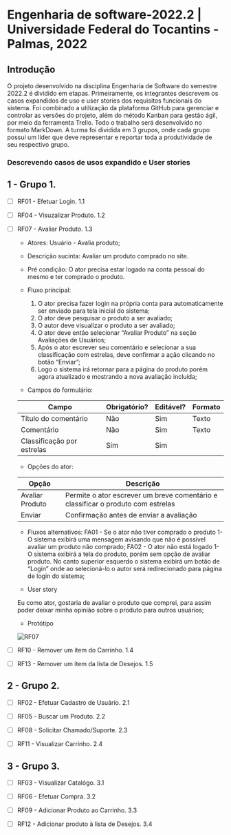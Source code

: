 # Engenharia de software-2022.2 | Universidade Federal do Tocantins - Palmas, 2022

## Introdução

O projeto desenvolvido na disciplina Engenharia de Software do semestre 2022.2 é dividido em etapas. Primeiramente, os integrantes descrevem os casos expandidos de uso e user stories dos requisitos funcionais do sistema. Foi combinado a utilização da plataforma GitHub para gerenciar e controlar as versões do projeto, além do método Kanban para gestão ágil, por meio da ferramenta Trello. Todo o trabalho será desenvolvido no formato MarkDown. A turma foi dividida em 3 grupos, onde cada grupo possui um líder que deve representar e reportar toda a produtividade de seu respectivo grupo.

### Descrevendo casos de usos expandido e User stories

## 1 - Grupo 1.

- [ ] RF01 - Efetuar Login. 1.1

- [ ] RF04 - Visuzalizar Produto. 1.2

- [ ] RF07 - Avaliar Produto. 1.3

    - Atores:
    Usuário - Avalia produto;
    - Descrição sucinta:
    Avaliar um produto comprado no site.
    - Pré condição:
    O ator precisa estar logado na conta pessoal do mesmo e ter comprado o produto.
    - Fluxo principal:
        1. O ator precisa fazer login na própria conta para automaticamente ser enviado para tela inicial do sistema;
        2. O ator deve pesquisar o produto a ser avaliado;
        3. O autor deve visualizar o produto a ser avaliado;
        4. O ator deve então selecionar “Avaliar Produto” na seção Avaliações de Usuários;
        5. Após o ator escrever seu comentário e selecionar a sua classificação com estrelas, deve confirmar a ação clicando no botão “Enviar”;
        6. Logo o sistema irá retornar para a página do produto porém agora atualizado e mostrando a nova avaliação incluída;
        
    - Campos do formulário:


    | Campo  | Obrigatório? | Editável? | Formato |
    | ------------- | ------------- | ------------- | ------------- |
    | Título do comentário  | Não  | Sim  | Texto  |
    | Comentário  | Não  | Sim  | Texto  |
    | Classificação por estrelas  | Sim  | Sim  |   |



    - Opções do ator:

    | Opção  | Descrição |
    | ------------- | ------------- |
    | Avaliar Produto | Permite o ator escrever um breve comentário e classificar o produto com estrelas |
    | Enviar | Confirmação antes de enviar a avaliação |




    - Fluxos alternativos:
    FA01 - Se o ator não tiver comprado o produto
        1- O sistema exibirá uma mensagem avisando que não é possível avaliar um produto não comprado;
    FA02 - O ator não está logado
        1- O sistema exibirá a tela do produto, porém sem opção de avaliar produto. No canto superior esquerdo o sistema exibirá um botão de “Login” onde ao selecioná-lo o autor será redirecionado para página de login do sistema;

    - User story

    Eu como ator, gostaria de avaliar o produto que comprei, para assim poder deixar minha opinião sobre o produto para outros usuários;

    - Protótipo


    ![RF07](prototipo_RF07.PNG)


- [ ] RF10 - Remover um item do Carrinho. 1.4

- [ ] RF13 - Remover um item da lista de Desejos. 1.5

## 2 - Grupo 2.

- [ ] RF02 - Efetuar Cadastro de Usuário. 2.1

- [ ] RF05 - Buscar um Produto. 2.2

- [ ] RF08 - Solicitar Chamado/Suporte. 2.3

- [ ] RF11 - Visualizar Carrinho. 2.4

## 3 - Grupo 3.

- [ ] RF03 - Visualizar Catalógo. 3.1

- [ ] RF06 - Efetuar Compra. 3.2

- [ ] RF09 - Adicionar Produto ao Carrinho. 3.3

- [ ] RF12 - Adicionar produto à lista de Desejos. 3.4
